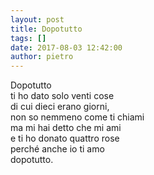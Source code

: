 ```yaml
---
layout: post
title: Dopotutto
tags: []
date: 2017-08-03 12:42:00
author: pietro
---
```

Dopotutto<br/>ti ho dato solo venti cose<br/>di cui dieci erano giorni,<br/>non so nemmeno come ti chiami<br/>ma mi hai detto che mi ami<br/>e ti ho donato quattro rose<br/>perché anche io ti amo<br/>dopotutto.
